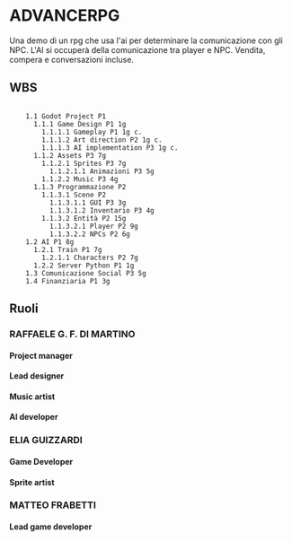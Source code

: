 # ADVANCERPG
Una demo di un rpg che usa l'ai per determinare la comunicazione con gli NPC.
L'AI si occuperà della comunicazione tra player e NPC. Vendita, compera e conversazioni incluse.

## WBS
```

    1.1 Godot Project P1
      1.1.1 Game Design P1 1g
        1.1.1.1 Gameplay P1 1g c.
        1.1.1.2 Art direction P2 1g c.
        1.1.1.3 AI implementation P3 1g c.
      1.1.2 Assets P3 7g
        1.1.2.1 Sprites P3 7g
          1.1.2.1.1 Animazioni P3 5g
        1.1.2.2 Music P3 4g
      1.1.3 Programmazione P2
        1.1.3.1 Scene P2
          1.1.3.1.1 GUI P3 3g
          1.1.3.1.2 Inventario P3 4g
        1.1.3.2 Entità P2 15g
          1.1.3.2.1 Player P2 9g
          1.1.3.2.2 NPCs P2 6g
    1.2 AI P1 8g
      1.2.1 Train P1 7g
        1.2.1.1 Characters P2 7g
      1.2.2 Server Python P1 1g
    1.3 Comunicazione Social P3 5g 
    1.4 Finanziaria P1 3g

```
## Ruoli
### RAFFAELE G. F. DI MARTINO
#### Project manager
#### Lead designer
#### Music artist
#### AI developer
### ELIA GUIZZARDI
#### Game Developer
#### Sprite artist
### MATTEO FRABETTI
#### Lead game developer
